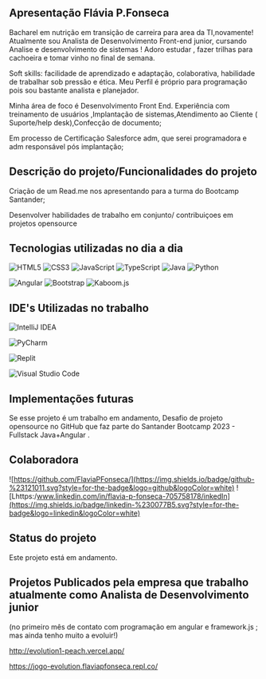 ## Apresentação Flávia P.Fonseca
Bacharel em nutrição em transição de carreira para area da TI,novamente!
Atualmente sou Analista de Desenvolvimento Front-end junior, cursando Analise e desenvolvimento de sistemas !
Adoro estudar , fazer trilhas para cachoeira e tomar vinho no final de semana.

Soft skills: facilidade de aprendizado e adaptação, colaborativa, habilidade de trabalhar sob pressão e ética.
 Meu Perfil é próprio para programação pois sou bastante analista e planejador.

Minha área de foco é Desenvolvimento Front End.
Experiência com treinamento de usuários ,Implantação de sistemas,Atendimento ao Cliente ( Suporte/help desk),Confecção de documento;

Em processo de Certificação Salesforce adm, que serei programadora e adm responsável pós implantação;

## Descrição do projeto/Funcionalidades do projeto
Criação de um Read.me  nos apresentando para a turma do Bootcamp Santander;

Desenvolver habilidades de trabalho em conjunto/ contribuiçoes em projetos opensource

## Tecnologias utilizadas no dia a dia

 
 ![HTML5](https://img.shields.io/badge/HTML5-000?style=for-the-badge&logo=html5)
![CSS3](https://img.shields.io/badge/CSS3-000?style=for-the-badge&logo=css3&logoColor=264CE4)
![JavaScript](https://img.shields.io/badge/JavaScript-000?style=for-the-badge&logo=javascript)
![TypeScript](https://img.shields.io/badge/TypeScript-000?style=for-the-badge&logo=typescript)
![Java](https://img.shields.io/badge/Java-000?style=for-the-badge&logo=java)
![Python](https://img.shields.io/badge/Python-000?style=for-the-badge&logo=python)

![Angular](https://img.shields.io/badge/angular-%23DD0031.svg?style=for-the-badge&logo=angular&logoColor=white)
![Bootstrap](https://img.shields.io/badge/bootstrap-%238511FA.svg?style=for-the-badge&logo=bootstrap&logoColor=white)
![Kaboom.js](https://img.shields.io/badge/kaboom.js-000?style=for-the-badge&logo=kaboom.js)
## IDE's Utilizadas no trabalho
![IntelliJ IDEA](https://img.shields.io/badge/IntelliJIDEA-000000.svg?style=for-the-badge&logo=intellij-idea&logoColor=white)

![PyCharm](https://img.shields.io/badge/pycharm-143?style=for-the-badge&logo=pycharm&logoColor=black&color=black&labelColor=green)

![Replit](https://img.shields.io/badge/Replit-DD1200?style=for-the-badge&logo=Replit&logoColor=white)
 
 ![Visual Studio Code](https://img.shields.io/badge/Visual%20Studio%20Code-0078d7.svg?style=for-the-badge&logo=visual-studio-code&logoColor=white)

## Implementações futuras

Se esse projeto é um trabalho em andamento,  Desafio de projeto opensource no GitHub que faz parte  do Santander Bootcamp 2023 - Fullstack Java+Angular .

## Colaboradora

![https://github.com/FlaviaPFonseca/](https://img.shields.io/badge/github-%23121011.svg?style=for-the-badge&logo=github&logoColor=white) 
![Lhttps:/www.linkedin.com/in/flavia-p-fonseca-705758178/inkedIn](https://img.shields.io/badge/linkedin-%230077B5.svg?style=for-the-badge&logo=linkedin&logoColor=white)


## Status do projeto

Este projeto está em andamento.

## Projetos Publicados pela empresa que trabalho atualmente como Analista de Desenvolvimento junior
 (no primeiro mês de contato com programação em angular e  framework.js ; mas ainda tenho muito a evoluir!)

http://evolution1-peach.vercel.app/

https://jogo-evolution.flaviapfonseca.repl.co/